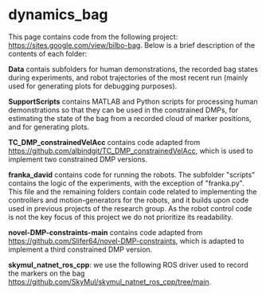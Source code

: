 # dynamics_bag
This page contains code from the following project: https://sites.google.com/view/bilbo-bag.
Below is a brief description of the contents of each folder:

**Data** contais subfolders for human demonstrations, the recorded bag states during experiments, and robot trajectories of the most recent run (mainly used for generating plots for debugging purposes).

**SupportScripts** contains MATLAB and Python scripts for processing human demonstrations so that they can be used in the constrained DMPs, for estimating the state of the bag from a recorded cloud of marker positions, and for generating plots.

**TC_DMP_constrainedVelAcc** contains code adapted from https://github.com/albindgit/TC_DMP_constrainedVelAcc, which is used to implement two constrained DMP versions.

**franka_david** contains code for running the robots. The subfolder "scripts" contains the logic of the experiments, with the exception of "franka.py". This file and the remaining folders contain code related to implementing the controllers and motion-generators for the robots, and it builds upon code used in previous projects of the research group. As the robot control code is not the key focus of this project we do not prioritize its readability. 

**novel-DMP-constraints-main** contains code adapted from https://github.com/Slifer64/novel-DMP-constraints, which is adapted to implement a third constrained DMP version.

**skymul_natnet_ros_cpp**: we use the following ROS driver used to record the markers on the bag https://github.com/SkyMul/skymul_natnet_ros_cpp/tree/main.
